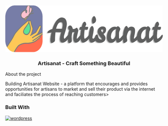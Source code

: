 
<!-- PROJECT LOGO -->
<br />
<div align="center">
  <a href="images/logo.png">
    <img src="images/logo.png" alt="Logo" width="600" height="150">
  </a>
  <h3 align="center">Artisanat - Craft Something Beautiful</h3>
</div>

<p align="center> E-commerece course project at Qassim University.</p>
  
## About the project
Building Artisanat Website - a platform that encourages and provides opportunities for artisans to market and sell their product via the internet and faciliates the process of reaching customers>

### Built With
[![wordpress](https://skillicons.dev/icons?i=wordpress)](https://wordpress.com)
